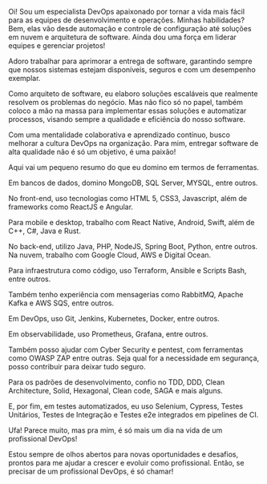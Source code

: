 Oi! Sou um especialista DevOps apaixonado por tornar a vida mais fácil para as equipes de desenvolvimento e operações. Minhas habilidades? Bem, elas vão desde automação e controle de configuração até soluções em nuvem e arquitetura de software. Ainda dou uma força em liderar equipes e gerenciar projetos!

Adoro trabalhar para aprimorar a entrega de software, garantindo sempre que nossos sistemas estejam disponíveis, seguros e com um desempenho exemplar. 

Como arquiteto de software, eu elaboro soluções escaláveis que realmente resolvem os problemas do negócio. Mas não fico só no papel, também coloco a mão na massa para implementar essas soluções e automatizar processos, visando sempre a qualidade e eficiência do nosso software.

Com uma mentalidade colaborativa e aprendizado contínuo, busco melhorar a cultura DevOps na organização. Para mim, entregar software de alta qualidade não é só um objetivo, é uma paixão!

Aqui vai um pequeno resumo do que eu domino em termos de ferramentas.

Em bancos de dados, domino MongoDB, SQL Server, MYSQL, entre outros. 

No front-end, uso tecnologias como HTML 5, CSS3, Javascript, além de frameworks como ReactJS e Angular. 

Para mobile e desktop, trabalho com React Native, Android, Swift, além de C++, C#, Java e Rust.

No back-end, utilizo Java, PHP, NodeJS, Spring Boot, Python, entre outros. Na nuvem, trabalho com Google Cloud, AWS e Digital Ocean. 

Para infraestrutura como código, uso Terraform, Ansible e Scripts Bash, entre outros. 

Também tenho experiência com mensagerias como RabbitMQ, Apache Kafka e AWS SQS, entre outros. 

Em DevOps, uso Git, Jenkins, Kubernetes, Docker, entre outros. 

Em observabilidade, uso Prometheus, Grafana, entre outros. 

Também posso ajudar com Cyber Security e pentest, com ferramentas como OWASP ZAP entre outras. Seja qual for a necessidade em segurança, posso contribuir para deixar tudo seguro.

Para os padrões de desenvolvimento, confio no TDD, DDD, Clean Architecture, Solid, Hexagonal, Clean code, SAGA e mais alguns. 

E, por fim, em testes automatizados, eu uso Selenium, Cypress, Testes Unitários, Testes de Integração e Testes e2e integrados em pipelines de CI.

Ufa! Parece muito, mas pra mim, é só mais um dia na vida de um profissional DevOps!

Estou sempre de olhos abertos para novas oportunidades e desafios, prontos para me ajudar a crescer e evoluir como profissional. Então, se precisar de um profissional DevOps, é só chamar!
